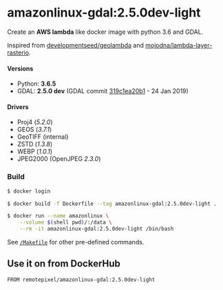 # amazonlinux-gdal:2.5.0dev-light

Create an **AWS lambda** like docker image with python 3.6 and GDAL.

Inspired from [developmentseed/geolambda](https://github.com/developmentseed/geolambda) and [mojodna/lambda-layer-rasterio](https://github.com/mojodna/lambda-layer-rasterio).

#### Versions
- Python: **3.6.5**
- GDAL: **2.5.0 dev** (GDAL commit [319c1ea20b1](https://github.com/OSGeo/gdal/commit/319c1ea20b10d7501e95ad2dcbb4b6a25fa15fa7) - 24 Jan 2019)

#### Drivers
- Proj4 (*5.2.0*)
- GEOS (*3.7.1*)
- GeoTIFF (internal)
- ZSTD (*1.3.8*)
- WEBP (*1.0.1*)
- JPEG2000 (OpenJPEG *2.3.0*)

### Build
```bash
$ docker login

$ docker build -f Dockerfile --tag amazonlinux-gdal:2.5.0dev-light .

$ docker run --name amazonlinux \
	--volume $(shell pwd)/:/data \
	--rm -it amazonlinux-gdal:2.5.0dev-light /bin/bash
```

See [`/Makefile`](/Makefile) for other pre-defined commands.

## Use it on from DockerHub
```
FROM remotepixel/amazonlinux-gdal:2.5.0dev-light
```
